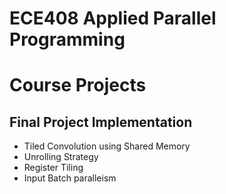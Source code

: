 # ECE408 Applied Parallel Programming
# Course Projects 

## Final Project Implementation 
+ Tiled Convolution using Shared Memory 
+ Unrolling Strategy
+ Register Tiling
+ Input Batch paralleism
